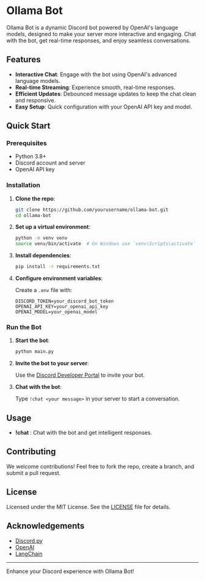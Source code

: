 # Ollama Bot

Ollama Bot is a dynamic Discord bot powered by OpenAI's language models, designed to make your server more interactive and engaging. Chat with the bot, get real-time responses, and enjoy seamless conversations.

## Features

- **Interactive Chat**: Engage with the bot using OpenAI's advanced language models.
- **Real-time Streaming**: Experience smooth, real-time responses.
- **Efficient Updates**: Debounced message updates to keep the chat clean and responsive.
- **Easy Setup**: Quick configuration with your OpenAI API key and model.

## Quick Start

### Prerequisites

- Python 3.8+
- Discord account and server
- OpenAI API key

### Installation

1. **Clone the repo**:

    ```sh
    git clone https://github.com/yourusername/ollama-bot.git
    cd ollama-bot
    ```

2. **Set up a virtual environment**:

    ```sh
    python -m venv venv
    source venv/bin/activate  # On Windows use `venv\Scripts\activate`
    ```

3. **Install dependencies**:

    ```sh
    pip install -r requirements.txt
    ```

4. **Configure environment variables**:

    Create a `.env` file with:

    ```env
    DISCORD_TOKEN=your_discord_bot_token
    OPENAI_API_KEY=your_openai_api_key
    OPENAI_MODEL=your_openai_model
    ```

### Run the Bot

1. **Start the bot**:

    ```sh
    python main.py
    ```

2. **Invite the bot to your server**:

    Use the [Discord Developer Portal](https://discord.com/developers/applications) to invite your bot.

3. **Chat with the bot**:

    Type `!chat <your message>` in your server to start a conversation.

## Usage

- **!chat <message>**: Chat with the bot and get intelligent responses.

## Contributing

We welcome contributions! Feel free to fork the repo, create a branch, and submit a pull request.

## License

Licensed under the MIT License. See the [LICENSE](LICENSE) file for details.

## Acknowledgements

- [Discord.py](https://github.com/Rapptz/discord.py)
- [OpenAI](https://openai.com/)
- [LangChain](https://github.com/hwchase17/langchain)

---

Enhance your Discord experience with Ollama Bot!
